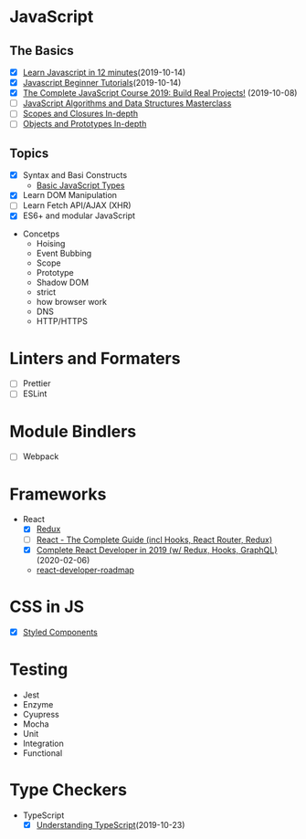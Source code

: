 # JavaScript

## The Basics
- [X] [Learn Javascript in 12 minutes](https://www.youtube.com/watch?v=Ukg_U3CnJWI)(2019-10-14)
- [X] [Javascript Beginner Tutorials](https://www.youtube.com/playlist?list=PL41lfR-6DnOrwYi5d824q9-Y6z3JdSgQa)(2019-10-14)
- [X] [The Complete JavaScript Course 2019: Build Real Projects!](https://www.udemy.com/the-complete-javascript-course/) (2019-10-08)
- [ ] [JavaScript Algorithms and Data Structures Masterclass](https://www.udemy.com/js-algorithms-and-data-structures-masterclass/)
- [ ] [Scopes and Closures In-depth](https://www.youtube.com/watch?v=O312eN5J2bc&list=PLqq-6Pq4lTTZ_LyvzfrndUOkIvOF4y-_c)
- [ ] [Objects and Prototypes In-depth](https://www.youtube.com/watch?v=fBpPfPjxOhc&list=PLqq-6Pq4lTTaflXUL0v3TSm86nodn0c_u)

## Topics
- [X] Syntax and Basi Constructs
  - [Basic JavaScript Types](https://javascript.info/types)
- [X] Learn DOM Manipulation
- [ ] Learn Fetch API/AJAX (XHR)
- [X] ES6+ and modular JavaScript
- Concetps
    - Hoising
    - Event Bubbing
    - Scope
    - Prototype
    - Shadow DOM
    - strict
    - how browser work
    - DNS
    - HTTP/HTTPS

# Linters and Formaters
- [ ] Prettier
- [ ] ESLint

# Module Bindlers
- [ ] Webpack

# Frameworks
- React
    - [X] [Redux](https://redux.js.org/)
    - [ ] [React - The Complete Guide (incl Hooks, React Router, Redux)](https://www.udemy.com/react-the-complete-guide-incl-redux/)
    - [X] [Complete React Developer in 2019 (w/ Redux, Hooks, GraphQL)](https://www.udemy.com/course/complete-react-developer-zero-to-mastery/)(2020-02-06)
    - [react-developer-roadmap](https://github.com/adam-golab/react-developer-roadmap/blob/master/README.md)

# CSS in JS
- [X] [Styled Components](https://www.styled-components.com/docs/basics)

# Testing
- Jest
- Enzyme
- Cyupress
- Mocha
- Unit
- Integration
- Functional

# Type Checkers
- TypeScript
    - [X] [Understanding TypeScript](https://www.udemy.com/course/understanding-typescript/)(2019-10-23)
